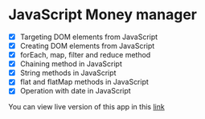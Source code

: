 # JavaScript Money manager

- [x] Targeting DOM elements from JavaScript
- [x] Creating DOM elements from JavaScript
- [x] forEach, map, filter and reduce method
- [x] Chaining method in JavaScript
- [x] String methods in JavaScript
- [x] flat and flatMap methods in JavaScript
- [x] Operation with date in JavaScript

You can view live version of this app in this [link](https://jsmoney.web.app/)
